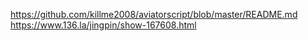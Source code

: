 https://github.com/killme2008/aviatorscript/blob/master/README.md
https://www.136.la/jingpin/show-167608.html
